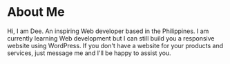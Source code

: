 # About Me
Hi, I am Dee. An inspiring Web developer based in the Philippines. 
I am currently learning Web development but I can still build you a responsive 
website using WordPress. If you don't have a website for your products and services, just message 
me and I'll be happy to assist you. 
